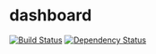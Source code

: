 # dashboard

[![Build Status](https://travis-ci.org/wjjwkwindy/dashboard.svg?branch=master)](https://travis-ci.org/wjjwkwindy/dashboard)
[![Dependency Status](https://david-dm.org/wjjwkwindy/dashboard.svg)](https://david-dm.org/wjjwkwindy/dashboard)